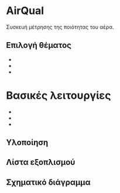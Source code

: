 # AirQual
Συσκευή μέτρησης της ποιότητας του αέρα.

## Επιλογή θέματος
-
-
-

# Βασικές λειτουργίες
-
-
-

## Υλοποίηση

## Λίστα εξοπλισμού

## Σχηματικό διάγραμμα

